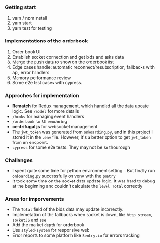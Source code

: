 ### Getting start

1. yarn / npm install
2. yarn start
3. yarn test for testing

### Implementations of the orderbook

1. Order book UI
2. Establish socket connection and get bids and asks data
3. Merge the push data to show on the orderbook list
4. Edge cases handle: automatic reconnect/resubscription, fallbacks with api, error handlers
5. Memory performance review
6. Some e2e test cases with cypress.

### Approches for implementation

- **Rematch** for Redux management, which handled all the data update logic. See `/model` for more details
- `/hooks` for managing event handlers
- `/orderbook` for UI rendering
- **centrifugal.js** for websocket management
- The `jwt_token` was generated from `onboarding.py`, and in this project I stored it in the `.env` file. However, it's a better option to get `jwt_token` from an endpoint.
- `cypress` for some e2e tests. They may not be so thourough

### Challenges

- I spent quite some time for python environment setting... But finally run `onboarding.py` successfully on venv with the `poetry`
- It took some time on the socket data update logic. It was hard to debug at the beginning and couldn't calculate the `level Total` correctly

### Areas for imporvements

- The `Total` field of the bids data may update incorrectly.
- Implemetation of the fallbacks when socket is down, like `http_stream`, `socketJS` and `sse`
- Add the market `depth` for orderbook
- Use `styled-system` for responsive web
- Error reports to some platform like `Sentry.io` for errors tracking
